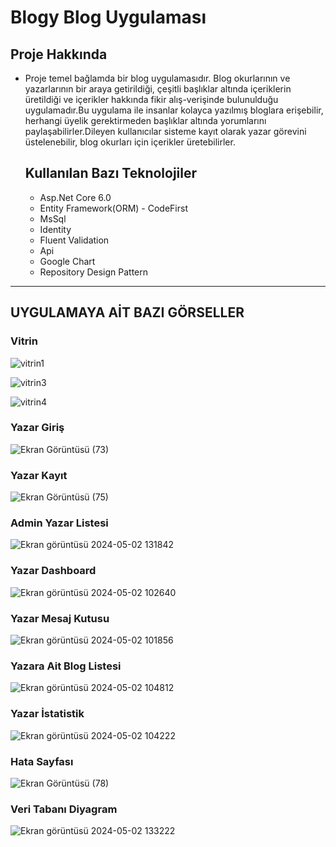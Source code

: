 # Blogy Blog Uygulaması

## Proje Hakkında 
 * Proje temel bağlamda bir blog uygulamasıdır. Blog okurlarının ve yazarlarının bir araya getirildiği, çeşitli başlıklar altında içeriklerin üretildiği ve içerikler hakkında fikir alış-verişinde
   bulunulduğu uygulamadır.Bu uygulama ile insanlar kolayca yazılmış bloglara erişebilir, herhangi üyelik gerektirmeden başlıklar altında yorumlarını paylaşabilirler.Dileyen kullanıcılar sisteme
   kayıt olarak yazar görevini üstelenebilir, blog okurları için içerikler üretebilirler.

   ## Kullanılan Bazı Teknolojiler

   * Asp.Net Core 6.0
   * Entity Framework(ORM) - CodeFirst
   * MsSql
   * Identity
   * Fluent Validation
   * Api
   * Google Chart
   * Repository Design Pattern 
***

## UYGULAMAYA AİT BAZI GÖRSELLER

### Vitrin

![vitrin1](https://github.com/gozgirfaruk/OurBlogy/assets/125920944/1b46a2d1-8eab-49c6-b3e9-8a5be0d6e914)

![vitrin3](https://github.com/gozgirfaruk/OurBlogy/assets/125920944/54fae251-8c65-4964-90c1-9abed4c575d4)

![vitrin4](https://github.com/gozgirfaruk/OurBlogy/assets/125920944/f0306293-433c-4e85-b91a-663d36830688)

### Yazar Giriş

![Ekran Görüntüsü (73)](https://github.com/gozgirfaruk/OurBlogy/assets/125920944/a9d26bd5-df18-42d5-9e22-189cffa204f1)

### Yazar Kayıt

![Ekran Görüntüsü (75)](https://github.com/gozgirfaruk/OurBlogy/assets/125920944/de8aa8b4-bf66-4fd3-82d0-2adf96519347)

### Admin Yazar Listesi

![Ekran görüntüsü 2024-05-02 131842](https://github.com/gozgirfaruk/OurBlogy/assets/125920944/a4ca62b2-0c10-40db-87f7-443e315e4204)

### Yazar Dashboard

![Ekran görüntüsü 2024-05-02 102640](https://github.com/gozgirfaruk/OurBlogy/assets/125920944/ee60e200-abef-4375-bdb7-14aae0a22bcd)

### Yazar Mesaj Kutusu

![Ekran görüntüsü 2024-05-02 101856](https://github.com/gozgirfaruk/OurBlogy/assets/125920944/91d11e30-4d23-472c-a9e5-bbda4c311a36)

### Yazara Ait Blog Listesi

![Ekran görüntüsü 2024-05-02 104812](https://github.com/gozgirfaruk/OurBlogy/assets/125920944/24feba93-ab19-4947-93c6-35395373803b)

### Yazar İstatistik

![Ekran görüntüsü 2024-05-02 104222](https://github.com/gozgirfaruk/OurBlogy/assets/125920944/93df3a47-0a66-4079-b91c-909a2e320496)

### Hata Sayfası

![Ekran Görüntüsü (78)](https://github.com/gozgirfaruk/OurBlogy/assets/125920944/789fd33e-6b3b-46c8-b86d-fca1d2d85921)

### Veri Tabanı Diyagram

![Ekran görüntüsü 2024-05-02 133222](https://github.com/gozgirfaruk/OurBlogy/assets/125920944/c34bfc1f-8032-4bbc-91d3-9b14d3ead656)

